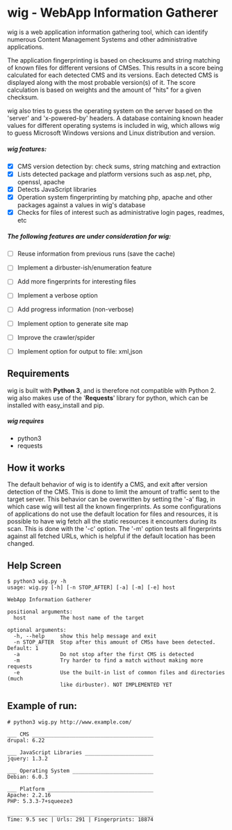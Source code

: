 # wig - WebApp Information Gatherer


wig is a web application information gathering tool, which can identify numerous Content Management Systems and other administrative applications.

The application fingerprinting is based on checksums and string matching of known files for different versions of CMSes. This results in a score being calculated for each detected CMS and its versions. Each detected CMS is displayed along with the most probable version(s) of it. The score calculation is based on weights and the amount of "hits" for a given checksum.

wig also tries to guess the operating system on the server based on the 'server' and 'x-powered-by' headers. A database containing known header values for different operating systems is included in wig, which allows wig to guess Microsoft Windows versions and Linux distribution and version. 

##### wig features:
- [x] CMS version detection by: check sums, string matching and extraction
- [x] Lists detected package and platform versions such as asp.net, php, openssl, apache
- [x] Detects JavaScript libraries 
- [x] Operation system fingerprinting by matching php, apache and other packages against a values in wig's database
- [x] Checks for files of interest such as administrative login pages, readmes, etc

##### The following features are under consideration for wig:
- [ ] Reuse information from previous runs (save the cache)
- [ ] Implement a dirbuster-ish/enumeration feature
- [ ] Add more fingerprints for interesting files
- [ ] Implement a verbose option
- [ ] Add progress information (non-verbose)
- [ ] Implement option to generate site map
- [ ] Improve the crawler/spider
- [ ] Implement option for output to file: xml,json



## Requirements


wig is built with **Python 3**, and is therefore not compatible with Python 2. wig also makes use of the '**Requests**' library for python, which can be installed with easy_install and pip.

##### wig requires
- python3
- requests


## How it works


The default behavior of wig is to identify a CMS, and exit after version detection of the CMS. This is done to limit the amount of traffic sent to the target server.
This behavior can be overwritten by setting the '-a' flag, in which case wig will test all the known fingerprints.
As some configurations of applications do not use the default location for files and resources, it is possible to have wig fetch all the static resources it encounters during its scan. This is done with the '-c' option.
The '-m' option tests all fingerprints against all fetched URLs, which is helpful if the default location has been changed.


## Help Screen

```
$ python3 wig.py -h
usage: wig.py [-h] [-n STOP_AFTER] [-a] [-m] [-e] host

WebApp Information Gatherer

positional arguments:
  host           The host name of the target

optional arguments:
  -h, --help     show this help message and exit
  -n STOP_AFTER  Stop after this amount of CMSs have been detected. Default: 1
  -a             Do not stop after the first CMS is detected
  -m             Try harder to find a match without making more requests
  -e             Use the built-in list of common files and directories (much
                 like dirbuster). NOT IMPLEMENTED YET
```


## Example of run:

```
# python3 wig.py http://www.example.com/  
                                                                            
___ CMS _______________________________________
drupal: 6.22

___ JavaScript Libraries ______________________
jquery: 1.3.2

___ Operating System __________________________
Debian: 6.0.3

___ Platform __________________________________
Apache: 2.2.16
PHP: 5.3.3-7+squeeze3

_______________________________________________
Time: 9.5 sec | Urls: 291 | Fingerprints: 18874
```
